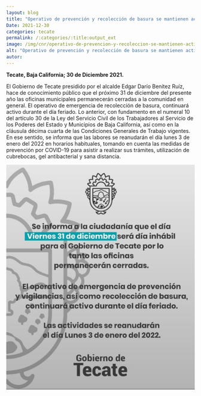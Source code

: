 ```yaml
---
layout: blog
title: "Operativo de prevención y recolección de basura se mantienen activos"
Date: 2021-12-30
categories: tecate
permalink: /:categories/:title:output_ext
image: /img/cnr/operativo-de-prevencion-y-recoleccion-se-mantienen-activos.png
alt: "Operativo de prevención y recolección de basura se mantienen activos"
autor:
---
```


**Tecate, Baja California; 30 de Diciembre 2021.** 

 El Gobierno de Tecate presidido por el alcalde Edgar Darío Benítez Ruíz, hace de conocimiento público que el próximo 31 de diciembre del presente año las oficinas municipales permanecerán cerradas a la comunidad en general. El operativo de emergencia de recolección de basura, continuará activo durante el día feriado.
Lo anterior, con fundamento en el numeral 10 del artículo 30 de la Ley del Servicio Civil de los Trabajadores al Servicio de los Poderes del Estado y Municipios de Baja California, así como en la cláusula décima cuarta de las Condiciones Generales de Trabajo vigentes.
En ese sentido, se informa que las labores se reanudarán el día lunes 3 de enero del 2022 en horarios habituales, tomando en cuenta las medidas de prevención por COVID-19 para asistir a realizar sus trámites, utilización de cubrebocas, gel antibacterial y sana distancia.

<div id="carouselExampleSlidesOnly" class="carousel slide" data-ride="carousel">
  <div class="carousel-inner">
    <div class="carousel-item active">
       <img class="d-block w-100" src="/img/cnr/operativo-de-prevencion-y-recoleccion-se-mantienen-activos.png" loading="lazy"  alt="Operativo de prevención y recolección de basura se mantienen activos ">
    </div>
  </div>
</div>